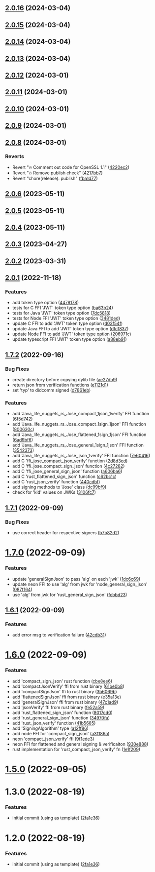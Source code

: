 ## [2.0.16](https://github.com/NuggetsLtd/ffi-jose/compare/v2.0.15...v2.0.16) (2024-03-04)



## [2.0.15](https://github.com/NuggetsLtd/ffi-jose/compare/v2.0.14...v2.0.15) (2024-03-04)



## [2.0.14](https://github.com/NuggetsLtd/ffi-jose/compare/v2.0.13...v2.0.14) (2024-03-04)



## [2.0.13](https://github.com/NuggetsLtd/ffi-jose/compare/v2.0.12...v2.0.13) (2024-03-04)



## [2.0.12](https://github.com/NuggetsLtd/ffi-jose/compare/v2.0.11...v2.0.12) (2024-03-01)



## [2.0.11](https://github.com/NuggetsLtd/ffi-jose/compare/v2.0.10...v2.0.11) (2024-03-01)



## [2.0.10](https://github.com/NuggetsLtd/ffi-jose/compare/v2.0.9...v2.0.10) (2024-03-01)



## [2.0.9](https://github.com/NuggetsLtd/ffi-jose/compare/v2.0.8...v2.0.9) (2024-03-01)



## [2.0.8](https://github.com/NuggetsLtd/ffi-jose/compare/v2.0.7...v2.0.8) (2024-03-01)


### Reverts

* Revert ":fire:  Comment out code for OpenSSL 1.1" ([4220ec2](https://github.com/NuggetsLtd/ffi-jose/commit/4220ec2c952b05524905afb9f980dc6efc2219d2))
* Revert ":fire:  Remove publish check" ([4217bb7](https://github.com/NuggetsLtd/ffi-jose/commit/4217bb733bac6249fa0abe8c392351aba8a6b0e8))
* Revert "chore(release): publish" ([fba1d77](https://github.com/NuggetsLtd/ffi-jose/commit/fba1d77461dffb81ecf16e1e9dcf50349f062451))



## [2.0.6](https://github.com/NuggetsLtd/ffi-jose/compare/v2.0.5...v2.0.6) (2023-05-11)



## [2.0.5](https://github.com/NuggetsLtd/ffi-jose/compare/2.0.4...2.0.5) (2023-05-11)



## [2.0.4](https://github.com/NuggetsLtd/ffi-jose/compare/v2.0.3...v2.0.4) (2023-05-11)



## [2.0.3](https://github.com/NuggetsLtd/ffi-jose/compare/2.0.2...2.0.3) (2023-04-27)



## [2.0.2](https://github.com/NuggetsLtd/ffi-jose/compare/v2.0.1...v2.0.2) (2023-03-31)



## [2.0.1](https://github.com/NuggetsLtd/ffi-jose/compare/v1.7.2...v2.0.1) (2022-11-18)


### Features

* add  token type option ([4478178](https://github.com/NuggetsLtd/ffi-jose/commit/44781780a2f6c2d3fb333fd8f6aa580f2d546ea8))
* tests for C FFI 'JWT' token type option ([ba63b24](https://github.com/NuggetsLtd/ffi-jose/commit/ba63b240720c6a6742266d20f92c7c1b11b918a6))
* tests for Java 'JWT' token type option ([7dc5818](https://github.com/NuggetsLtd/ffi-jose/commit/7dc5818fa1ee21279d3013366560f9d8fd44428d))
* tests for Node FFI 'JWT' token type option ([3481ded](https://github.com/NuggetsLtd/ffi-jose/commit/3481deda18568f66a9383e70ea04b0d05ab02dab))
* update C FFI to add 'JWT' token type option ([d03f54f](https://github.com/NuggetsLtd/ffi-jose/commit/d03f54f654f5259768f6d65022a64d283e0c6632))
* update Java FFI to add 'JWT' token type option ([dfc1837](https://github.com/NuggetsLtd/ffi-jose/commit/dfc18376e9a3bde8e8351419a6a30f37d7340e68))
* update Node FFI to add 'JWT' token type option ([206971c](https://github.com/NuggetsLtd/ffi-jose/commit/206971c9ed03f5e22a1c32c4a862249024a0796c))
* update typescript FFI 'JWT' token type option ([a88eb91](https://github.com/NuggetsLtd/ffi-jose/commit/a88eb91c21b666b7375a7ebad6ffa66d11c13832))



## [1.7.2](https://github.com/NuggetsLtd/ffi-jose/compare/v1.7.1...v1.7.2) (2022-09-16)


### Bug Fixes

* create directory before copying dylib file ([ae27db9](https://github.com/NuggetsLtd/ffi-jose/commit/ae27db9f417c4bc1c7f7170826b9ed491726f30a))
* return json from verification functions ([e1121d1](https://github.com/NuggetsLtd/ffi-jose/commit/e1121d14170b86e8e6c2ca5df44143e0d6fb4c0a))
* set 'typ' to didcomm signed ([d7861eb](https://github.com/NuggetsLtd/ffi-jose/commit/d7861eb6adeae4c5a2391f803130f5e14c70084c))


### Features

* add 'Java_life_nuggets_rs_Jose_compact_1json_1verify' FFI function ([6f5d742](https://github.com/NuggetsLtd/ffi-jose/commit/6f5d742856b83e72dd2202e83a03b9dfc1c7a0fa))
* add 'Java_life_nuggets_rs_Jose_compact_1sign_1json' FFI function ([800630c](https://github.com/NuggetsLtd/ffi-jose/commit/800630c814669cfa87bcf2fdf9feb49f37fb112e))
* add 'Java_life_nuggets_rs_Jose_flattened_1sign_1json' FFI function ([6ad9bf6](https://github.com/NuggetsLtd/ffi-jose/commit/6ad9bf68ad7fbd934d8130de2371d62cc12fc52b))
* add 'Java_life_nuggets_rs_Jose_general_1sign_1json' FFI function ([3542373](https://github.com/NuggetsLtd/ffi-jose/commit/35423739191b28aeaee39265101991f58e39be3b))
* add 'Java_life_nuggets_rs_Jose_json_1verify' FFI function ([7e60416](https://github.com/NuggetsLtd/ffi-jose/commit/7e6041645dc30de1d47059f91f97baa26a377d93))
* add C 'ffi_jose_compact_json_verify' function ([2d8d3cd](https://github.com/NuggetsLtd/ffi-jose/commit/2d8d3cd27a85ec2e52268a0103c77cbb5cdd2853))
* add C 'ffi_jose_compact_sign_json' function ([4c27282](https://github.com/NuggetsLtd/ffi-jose/commit/4c27282054c2f0ab4611d49c69b3a7e9082d80a6))
* add C 'ffi_jose_general_sign_json' function ([a606ba6](https://github.com/NuggetsLtd/ffi-jose/commit/a606ba63b2484f996f2977207d2698e81823209c))
* add C 'rust_flattened_sign_json' function ([c62bc1c](https://github.com/NuggetsLtd/ffi-jose/commit/c62bc1c873e0d1ff3248f826db1cb03fa5a6bedd))
* add C 'rust_json_verify' function ([440cdbf](https://github.com/NuggetsLtd/ffi-jose/commit/440cdbf05fc1b14f23e2ee897b1b1ee379d45d2f))
* add signing methods to 'Jose' class ([dc99bf9](https://github.com/NuggetsLtd/ffi-jose/commit/dc99bf9843e0932ba933c8d6c13e2984f0fa8564))
* check for 'kid' values on JWKs ([3106fc7](https://github.com/NuggetsLtd/ffi-jose/commit/3106fc7e92b1133cc973951493955144ed3bac7a))



## [1.7.1](https://github.com/NuggetsLtd/ffi-jose/compare/v1.7.0...v1.7.1) (2022-09-09)


### Bug Fixes

* use correct header for respective signers ([b7b82d2](https://github.com/NuggetsLtd/ffi-jose/commit/b7b82d2b014f402b9b72c5c13a452301033f3d9d))



# [1.7.0](https://github.com/NuggetsLtd/ffi-jose/compare/v1.6.1...v1.7.0) (2022-09-09)


### Features

* update 'generalSignJson' to pass 'alg' on each 'jwk' ([1dc6c69](https://github.com/NuggetsLtd/ffi-jose/commit/1dc6c697e40c75e6fc1de1c761cae75a2678cb21))
* update neon FFI to use 'alg' from jwk for 'node_general_sign_json' ([087f164](https://github.com/NuggetsLtd/ffi-jose/commit/087f164fec0dbfd989c1d5a760724064d258c0cf))
* use 'alg' from jwk for 'rust_general_sign_json' ([fcbbd23](https://github.com/NuggetsLtd/ffi-jose/commit/fcbbd23298d711e52ac3dd7d22288c4aaed4598d))



## [1.6.1](https://github.com/NuggetsLtd/ffi-jose/compare/v1.6.0...v1.6.1) (2022-09-09)


### Features

* add error msg to verification failure ([42cdb31](https://github.com/NuggetsLtd/ffi-jose/commit/42cdb31a6fcc684a7e6683e373375a0bb451856b))



# [1.6.0](https://github.com/NuggetsLtd/ffi-jose/compare/1.5.0...1.6.0) (2022-09-09)


### Features

* add 'compact_sign_json' rust function ([cbe8ee6](https://github.com/NuggetsLtd/ffi-jose/commit/cbe8ee68c4fb04be9e26edbe8a96c99b6dc5e586))
* add 'compactJsonVerify' ffi from rust binary ([61be0b8](https://github.com/NuggetsLtd/ffi-jose/commit/61be0b8cb477806935c3f55baba25b3f8897ff98))
* add 'compactSignJson' ffi to rust binary ([3b6069b](https://github.com/NuggetsLtd/ffi-jose/commit/3b6069bd460512ddc282145647d9b1f6b521c874))
* add 'flattenedSignJson' ffi from rust binary ([e35a13e](https://github.com/NuggetsLtd/ffi-jose/commit/e35a13efa976422638a164e2e0124bd206f2e146))
* add 'generalSignJson' ffi from rust binary ([47c1ad9](https://github.com/NuggetsLtd/ffi-jose/commit/47c1ad99676bea74c9db7a90f1cdb435ed39bf96))
* add 'jsonVerify' ffi from rust binary ([fe52a59](https://github.com/NuggetsLtd/ffi-jose/commit/fe52a59169a3e55e69d6146d8563a41fdb7e40fe))
* add 'rust_flattened_sign_json' function ([8017cd0](https://github.com/NuggetsLtd/ffi-jose/commit/8017cd00c1b33d34ff75cd1990162320c3c3b12b))
* add 'rust_general_sign_json' function ([34970fa](https://github.com/NuggetsLtd/ffi-jose/commit/34970fa3e07753885cc9ccd696e306311dc47ae2))
* add 'rust_json_verify' function ([41b5685](https://github.com/NuggetsLtd/ffi-jose/commit/41b56853c34b9bc84ba33bca7edac6ca7866e4a9))
* add 'SigningAlgorithm' type ([a12ff86](https://github.com/NuggetsLtd/ffi-jose/commit/a12ff86210db48dc79d7a9558a223495e7f79675))
* add node FFI for 'compact_sign_json' ([a31186a](https://github.com/NuggetsLtd/ffi-jose/commit/a31186a68c9778378ea378f5e6229caaae82ccfe))
* neon 'compact_json_verify' ffi ([9f1ede3](https://github.com/NuggetsLtd/ffi-jose/commit/9f1ede3f16ef98aa8321fd812cb4d8edba75743f))
* neon FFI for flattened and general signing & verificaiton ([930e888](https://github.com/NuggetsLtd/ffi-jose/commit/930e888c59910804fd66e712ddd1879c39c6546b))
* rust implementation for 'rust_compact_json_verify' fn ([1e1f209](https://github.com/NuggetsLtd/ffi-jose/commit/1e1f209a69c977aca0fb28674e16a7f4e378e8ec))



# [1.5.0](https://github.com/NuggetsLtd/ffi-jose/compare/v1.3.0...v1.5.0) (2022-09-05)



# 1.3.0 (2022-08-19)


### Features

* initial commit (using  as template) ([2fa1e36](https://github.com/NuggetsLtd/ffi-jose/commit/2fa1e36be226db04c74623c78397a5c7a0190790))



# 1.2.0 (2022-08-19)


### Features

* initial commit (using  as template) ([2fa1e36](https://github.com/NuggetsLtd/ffi-jose/commit/2fa1e36be226db04c74623c78397a5c7a0190790))




